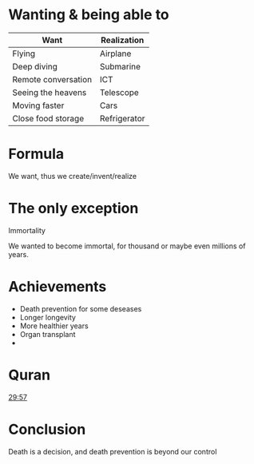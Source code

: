 ﻿# Wanting & being able to

|Want|Realization|
|----|----|
|Flying|Airplane|
|Deep diving|Submarine|
|Remote conversation|ICT|
|Seeing the heavens|Telescope|
|Moving faster|Cars|
|Close food storage|Refrigerator|

# Formula
We want, thus we create/invent/realize

# The only exception
Immortality

We wanted to become immortal, for thousand or maybe even millions of years.


# Achievements
- Death prevention for some deseases
- Longer longevity
- More healthier years
- Organ transplant
- 

# Quran
[29:57](https://quran.com/29/57)

# Conclusion
Death is a decision, and death prevention is beyond our control

